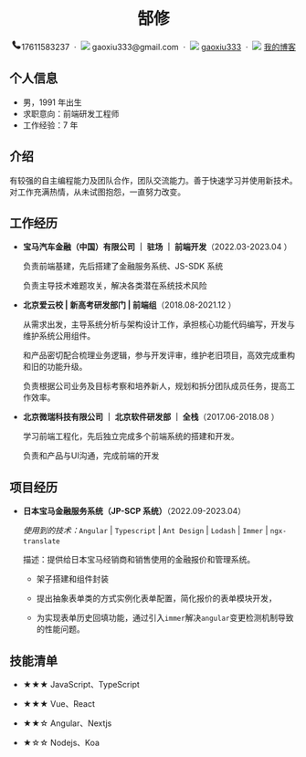  <center>
     <h1>郜修</h1>
     <div>
         <span>
             <img src="assets/icons/phone.svg" width="18px">17611583237
         </span>
         &nbsp;·&nbsp;
         <span>
             <img src="assets/envelope-solid.svg" width="18px">
             gaoxiu333@gmail.com
         </span>
         &nbsp;·&nbsp;
         <span>
             <img src="assets/github-brands.svg" width="18px">
             <a href="https://github.com/gaoxiu333">gaoxiu333</a>
         </span>
         &nbsp;·&nbsp;
         <span>
             <img src="assets/rss-solid.svg" width="18px">
             <a href="https://www.gaoxiu.me/">我的博客</a>
         </span>
     </div>
 </center>


 ##  个人信息 

 - 男，1991 年出生
 - 求职意向：前端研发工程师
 - 工作经验：7 年

## 介绍

有较强的自主编程能力及团队合作，团队交流能力。善于快速学习并使用新技术。对工作充满热情，从未试图抱怨，一直努力改变。

## 工作经历

- **宝马汽车金融（中国）有限公司 ｜ 驻场 ｜ 前端开发**（2022\.03-2023.04 ）

   负责前端基建，先后搭建了金融服务系统、JS-SDK 系统

   负责主导技术难题攻关，解决各类潜在系统技术风险

- **北京爱云校 | 新高考研发部门 | 前端组**（2018\.08\-2021.12 ）

   从需求出发，主导系统分析与架构设计工作，承担核心功能代码编写，开发与维护系统公用组件。

   和产品密切配合梳理业务逻辑，参与开发评审，维护老旧项目，高效完成重构和旧的功能升级。

   负责根据公司业务及目标考察和培养新人，规划和拆分团队成员任务，提高工作效率。

- **北京微瑞科技有限公司 ｜ 北京软件研发部 ｜ 全栈**（2017.06-2018.08 ）

   学习前端工程化，先后独立完成多个前端系统的搭建和开发。

   负责和产品与UI沟通，完成前端的开发

## 项目经历

- **日本宝马金融服务系统（JP-SCP 系统）**（2022.09-2023.04）

  *使用到的技术：*`Angular` \| `Typescript` \| `Ant Design` \| `Lodash` \| `Immer` \| `ngx-translate` 

  描述：提供给日本宝马经销商和销售使用的金融报价和管理系统。
  
  - 架子搭建和组件封装
  
  - 提出抽象表单类的方式实例化表单配置，简化报价的表单模块开发，
  
  - 为实现表单历史回填功能，通过引入`immer`解决`angular`变更检测机制导致的性能问题。

##  技能清单

- ★★★ JavaScript、TypeScript

- ★★★ Vue、React

- ★★☆ Angular、Nextjs

- ★☆☆ Nodejs、Koa

  